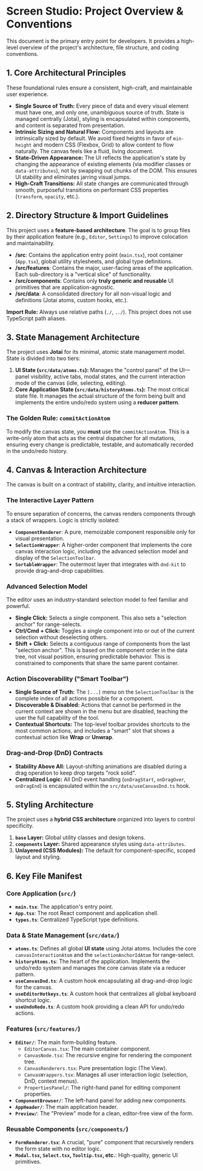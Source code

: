 # Screen Studio: Project Overview & Conventions

This document is the primary entry point for developers. It provides a high-level overview of the project's architecture, file structure, and coding conventions.

## 1. Core Architectural Principles

These foundational rules ensure a consistent, high-craft, and maintainable user experience.

-   **Single Source of Truth:** Every piece of data and every visual element must have one, and only one, unambiguous source of truth. State is managed centrally (Jotai), styling is encapsulated within components, and content is separated from presentation.
-   **Intrinsic Sizing and Natural Flow:** Components and layouts are intrinsically sized by default. We avoid fixed heights in favor of `min-height` and modern CSS (Flexbox, Grid) to allow content to flow naturally. The canvas feels like a fluid, living document.
-   **State-Driven Appearance:** The UI reflects the application's state by changing the appearance of existing elements (via modifier classes or `data-attributes`), not by swapping out chunks of the DOM. This ensures UI stability and eliminates jarring visual jumps.
-   **High-Craft Transitions:** All state changes are communicated through smooth, purposeful transitions on performant CSS properties (`transform`, `opacity`, etc.).

## 2. Directory Structure & Import Guidelines

This project uses a **feature-based architecture**. The goal is to group files by their application feature (e.g., `Editor`, `Settings`) to improve colocation and maintainability.

-   **/src**: Contains the application entry point (`main.tsx`), root container (`App.tsx`), global utility stylesheets, and global type definitions.
-   **/src/features**: Contains the major, user-facing areas of the application. Each sub-directory is a "vertical slice" of functionality.
-   **/src/components**: Contains only **truly generic and reusable** UI primitives that are application-agnostic.
-   **/src/data**: A consolidated directory for all non-visual logic and definitions (Jotai atoms, custom hooks, etc.).

**Import Rule:** Always use relative paths (`./`, `../`). This project does not use TypeScript path aliases.

## 3. State Management Architecture

The project uses **Jotai** for its minimal, atomic state management model. State is divided into two tiers:

1.  **UI State (`src/data/atoms.ts`):** Manages the "control panel" of the UI—panel visibility, active tabs, modal states, and the current interaction mode of the canvas (idle, selecting, editing).
2.  **Core Application State (`src/data/historyAtoms.ts`):** The most critical state file. It manages the actual structure of the form being built and implements the entire undo/redo system using a **reducer pattern**.

### The Golden Rule: `commitActionAtom`

To modify the canvas state, you **must** use the `commitActionAtom`. This is a write-only atom that acts as the central dispatcher for all mutations, ensuring every change is predictable, testable, and automatically recorded in the undo/redo history.

## 4. Canvas & Interaction Architecture

The canvas is built on a contract of stability, clarity, and intuitive interaction.

### The Interactive Layer Pattern
To ensure separation of concerns, the canvas renders components through a stack of wrappers. Logic is strictly isolated:
-   **`ComponentRenderer`**: A pure, memoizable component responsible only for visual presentation.
-   **`SelectionWrapper`**: A higher-order component that implements the core canvas interaction logic, including the advanced selection model and display of the `SelectionToolbar`.
-   **`SortableWrapper`**: The outermost layer that integrates with `dnd-kit` to provide drag-and-drop capabilities.

### Advanced Selection Model
The editor uses an industry-standard selection model to feel familiar and powerful.
-   **Single Click:** Selects a single component. This also sets a "selection anchor" for range-selects.
-   **Ctrl/Cmd + Click:** Toggles a single component into or out of the current selection without deselecting others.
-   **Shift + Click:** Selects a contiguous range of components from the last "selection anchor". This is based on the component order in the data tree, not visual position, ensuring predictable behavior. This is constrained to components that share the same parent container.

### Action Discoverability ("Smart Toolbar")
-   **Single Source of Truth:** The `[...]` menu on the `SelectionToolbar` is the complete index of all actions possible for a component.
-   **Discoverable & Disabled:** Actions that cannot be performed in the current context are shown in the menu but are disabled, teaching the user the full capability of the tool.
-   **Contextual Shortcuts:** The top-level toolbar provides shortcuts to the most common actions, and includes a "smart" slot that shows a contextual action like **Wrap** or **Unwrap**.

### Drag-and-Drop (DnD) Contracts
-   **Stability Above All:** Layout-shifting animations are disabled during a drag operation to keep drop targets "rock solid".
-   **Centralized Logic:** All DnD event handling (`onDragStart`, `onDragOver`, `onDragEnd`) is encapsulated within the `src/data/useCanvasDnd.ts` hook.

## 5. Styling Architecture

The project uses a **hybrid CSS architecture** organized into layers to control specificity.
1.  **`base` Layer:** Global utility classes and design tokens.
2.  **`components` Layer:** Shared appearance styles using `data-attributes`.
3.  **Unlayered (CSS Modules):** The default for component-specific, scoped layout and styling.

## 6. Key File Manifest

### Core Application (`src/`)
*   **`main.tsx`**: The application's entry point.
*   **`App.tsx`**: The root React component and application shell.
*   **`types.ts`**: Centralized TypeScript type definitions.

### Data & State Management (`src/data/`)
*   **`atoms.ts`**: Defines all global **UI state** using Jotai atoms. Includes the core `canvasInteractionAtom` and the `selectionAnchorIdAtom` for range-select.
*   **`historyAtoms.ts`**: The heart of the application. Implements the undo/redo system and manages the core canvas state via a reducer pattern.
*   **`useCanvasDnd.ts`**: A custom hook encapsulating all drag-and-drop logic for the canvas.
*   **`useEditorHotkeys.ts`**: A custom hook that centralizes all global keyboard shortcut logic.
*   **`useUndoRedo.ts`**: A custom hook providing a clean API for undo/redo actions.

### Features (`src/features/`)
*   **`Editor/`**: The main form-building feature.
    *   `EditorCanvas.tsx`: The main container component.
    *   `CanvasNode.tsx`: The recursive engine for rendering the component tree.
    *   `CanvasRenderers.tsx`: Pure presentation logic (The View).
    *   `CanvasWrappers.tsx`: Manages all user interaction logic (selection, DnD, context menus).
    *   `PropertiesPanel/`: The right-hand panel for editing component properties.
*   **`ComponentBrowser/`**: The left-hand panel for adding new components.
*   **`AppHeader/`**: The main application header.
*   **`Preview/`**: The "Preview" mode for a clean, editor-free view of the form.

### Reusable Components (`src/components/`)
*   **`FormRenderer.tsx`**: A crucial, "pure" component that recursively renders the form state with no editor logic.
*   **`Modal.tsx`, `Select.tsx`, `Tooltip.tsx`, etc.**: High-quality, generic UI primitives.